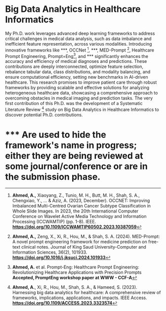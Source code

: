 # Big Data Analytics in Healthcare Informatics

My Ph.D. work leverages advanced deep learning frameworks to address critical challenges in medical data analysis, such as data imbalance and inefficient feature representation, across various modalities. Introducing innovative frameworks like ***, OCCNet [^4], ***, MED-Prompt [^2], Healthcare Prompt Engineering, Prompt=Eng[^3], and *** significantly enhances the accuracy and efficiency of medical diagnoses and predictions. These contributions are deeply interconnected, optimize feature selection, rebalance tabular data, class distributions, and modality balancing, and ensure computational efficiency, setting new benchmarks in AI-driven healthcare. This research promises to improve patient care through robust frameworks by providing scalable and effective solutions for analyzing heterogeneous healthcare data, showcasing a comprehensive approach to overcoming obstacles in medical imaging and prediction tasks. The very first contribution of this Ph.D. was the development of a Systematic Literature Review [^1] study on Big Data Analytics in Healthcare Informatics to discover potential Ph.D. contributions.

# *** Are used to hide the framework's name in progress; either they are being reviewed at some journal/conference or are in the submission phase.

[^1]: **Ahmed, A.**, Xi, R., Hou, M., Shah, S. A., & Hameed, S. (2023). Harnessing big data analytics for healthcare: A comprehensive review of frameworks, implications, applications, and impacts. IEEE Access.  **https://doi.org/10.1109/ACCESS.2023.3323574**
[^2]: **Ahmed, A.,** Zeng, X., Xi, R., Hou, M., & Shah, S. A. (2024). MED-Prompt: A novel prompt engineering framework for medicine prediction on free-text clinical notes. Journal of King Saud University-Computer and Information Sciences, 36(2), 101933. **https://doi.org/10.1016/j.jksuci.2024.101933** 
[^3]: **Ahmed, A.** et al. Prompt-Eng: Healthcare Prompt Engineering: Revolutionizing Healthcare Applications with Precision Prompts **Accepted, PromptEng workshop paper at WWW - CCF-A**
[^4]: **Ahmed, A.,** Xiaoyang, Z., Tunio, M. H., Butt, M. H., Shah, S. A., Chengxiao, Y., ... & Aziz, A. (2023, December). OCCNET: Improving Imbalanced Multi-Centred Ovarian Cancer Subtype Classification in Whole Slide Images. In 2023, the 20th International Computer Conference on Wavelet Active Media Technology and Information Processing (ICCWAMTIP) (pp. 1-8). IEEE. **https://doi.org/10.1109/ICCWAMTIP60502.2023.10387059**

